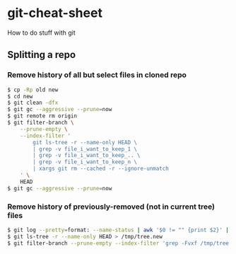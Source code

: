 git-cheat-sheet
===============

How to do stuff with git


Splitting a repo
----------------

### Remove history of all but select files in cloned repo
```sh
$ cp -Rp old new
$ cd new
$ git clean -dfx
$ git gc --aggressive --prune=now
$ git remote rm origin
$ git filter-branch \
    --prune-empty \
    --index-filter '
        git ls-tree -r --name-only HEAD \
        | grep -v file_i_want_to_keep_1 \
        | grep -v file_i_want_to_keep_.. \
        | grep -v file_i_want_to_keep_n \
        | xargs git rm --cached -r --ignore-unmatch
    ' \
    HEAD
$ git gc --aggressive --prune=now
```

### Remove history of previously-removed (not in current tree) files
```sh
$ git log --pretty=format: --name-status | awk '$0 != "" {print $2}' | sort -u > /tmp/tree.old
$ git ls-tree -r --name-only HEAD > /tmp/tree.new
$ git filter-branch --prune-empty --index-filter 'grep -Fvxf /tmp/tree.new /tmp/tree.old | xargs git rm --cached -r --ignore-unmatch' HEAD
```

